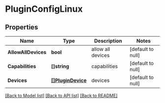 # PluginConfigLinux

## Properties
Name | Type | Description | Notes
------------ | ------------- | ------------- | -------------
**AllowAllDevices** | **bool** | allow all devices | [default to null]
**Capabilities** | **[]string** | capabilities | [default to null]
**Devices** | [**[]PluginDevice**](PluginDevice.md) | devices | [default to null]

[[Back to Model list]](../README.md#documentation-for-models) [[Back to API list]](../README.md#documentation-for-api-endpoints) [[Back to README]](../README.md)

